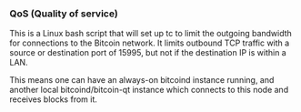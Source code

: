 ### QoS (Quality of service) ###

This is a Linux bash script that will set up tc to limit the outgoing bandwidth for connections to the Bitcoin network. It limits outbound TCP traffic with a source or destination port of 15995, but not if the destination IP is within a LAN.

This means one can have an always-on bitcoind instance running, and another local bitcoind/bitcoin-qt instance which connects to this node and receives blocks from it.
